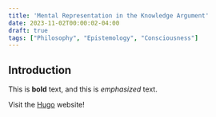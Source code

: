 ```yaml
---
title: 'Mental Representation in the Knowledge Argument'
date: 2023-11-02T00:00:02-04:00
draft: true
tags: ["Philosophy", "Epistemology", "Consciousness"]
---
```


## Introduction

This is **bold** text, and this is *emphasized* text.

Visit the [Hugo](https://gohugo.io) website!

